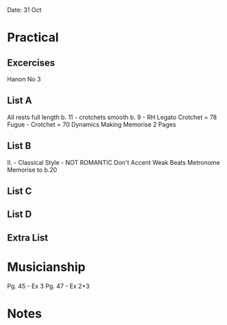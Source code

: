 Date: 31 Oct
# Practical
## Excercises
Hanon No 3
## List A
All rests full length
b. 11 - crotchets smooth
b. 9 - RH Legato
Crotchet = 78 
Fugue - Crotchet = 70
Dynamics Making
Memorise 2 Pages
## List B
II. - Classical Style - NOT ROMANTIC
Don't Accent Weak Beats
Metronome
Memorise to b.20

## List C

## List D

## Extra List

# Musicianship
Pg. 45 - Ex 3
Pg. 47 - Ex 2+3
# Notes 
